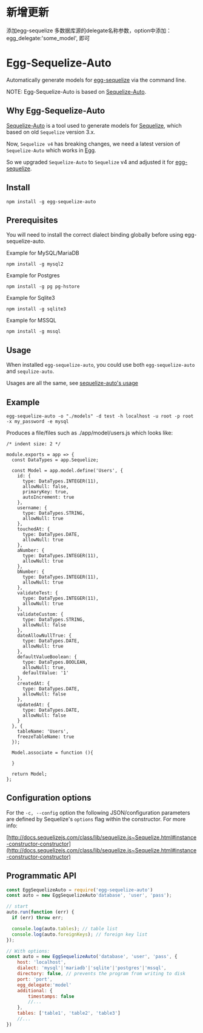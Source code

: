 
# 新增更新

添加egg-sequelize 多数据库源的delegate名称参数，option中添加：egg_delegate:'some_model',  即可

# Egg-Sequelize-Auto

Automatically generate models for [egg-sequelize](https://github.com/eggjs/egg-sequelize) via the command line.

NOTE: Egg-Sequelize-Auto is based on [Sequelize-Auto](https://github.com/sequelize/sequelize-auto).

## Why Egg-Sequelize-Auto

[Sequelize-Auto](https://github.com/sequelize/sequelize-auto)
is a tool used to generate models for [Sequelize](https://github.com/sequelize/sequelize), which based on old `Sequelize` version 3.x.

Now, `Sequelize v4` has breaking changes, we need a latest version of `Sequelize-Auto` which works in [Egg](https://github.com/eggjs/egg).

So we upgraded `Sequelize-Auto` to `Sequelize` v4 and adjusted it for [egg-sequelize](https://github.com/eggjs/egg-sequelize).

## Install

    npm install -g egg-sequelize-auto

## Prerequisites

You will need to install the correct dialect binding globally before using egg-sequelize-auto.

Example for MySQL/MariaDB

`npm install -g mysql2`

Example for Postgres

`npm install -g pg pg-hstore`

Example for Sqlite3

`npm install -g sqlite3`

Example for MSSQL

`npm install -g mssql`

## Usage

When installed `egg-sequelize-auto`, you could use both `egg-sequelize-auto` and `sequlize-auto`.

Usages are all the same, see [sequelize-auto's usage](https://github.com/sequelize/sequelize-auto#usage)

## Example

    egg-sequelize-auto -o "./models" -d test -h localhost -u root -p root -x my_password -e mysql

Produces a file/files such as ./app/model/users.js which looks like:

    /* indent size: 2 */

    module.exports = app => {
      const DataTypes = app.Sequelize;

      const Model = app.model.define('Users', {
        id: {
          type: DataTypes.INTEGER(11),
          allowNull: false,
          primaryKey: true,
          autoIncrement: true
        },
        username: {
          type: DataTypes.STRING,
          allowNull: true
        },
        touchedAt: {
          type: DataTypes.DATE,
          allowNull: true
        },
        aNumber: {
          type: DataTypes.INTEGER(11),
          allowNull: true
        },
        bNumber: {
          type: DataTypes.INTEGER(11),
          allowNull: true
        },
        validateTest: {
          type: DataTypes.INTEGER(11),
          allowNull: true
        },
        validateCustom: {
          type: DataTypes.STRING,
          allowNull: false
        },
        dateAllowNullTrue: {
          type: DataTypes.DATE,
          allowNull: true
        },
        defaultValueBoolean: {
          type: DataTypes.BOOLEAN,
          allowNull: true,
          defaultValue: '1'
        },
        createdAt: {
          type: DataTypes.DATE,
          allowNull: false
        },
        updatedAt: {
          type: DataTypes.DATE,
          allowNull: false
        }
      }, {
        tableName: 'Users',
        freezeTableName: true
      });

      Model.associate = function (){

      }

      return Model;
    };

## Configuration options

For the `-c, --config` option the following JSON/configuration parameters are defined by Sequelize's `options` flag within the constructor. For more info:

[http://docs.sequelizejs.com/class/lib/sequelize.js~Sequelize.html#instance-constructor-constructor](http://docs.sequelizejs.com/class/lib/sequelize.js~Sequelize.html#instance-constructor-constructor)

## Programmatic API

```js
const EggSequelizeAuto = require('egg-sequelize-auto')
const auto = new EggSequelizeAuto'database', 'user', 'pass');

// start
auto.run(function (err) {
  if (err) throw err;

  console.log(auto.tables); // table list
  console.log(auto.foreignKeys); // foreign key list
});

// With options:
const auto = new EggSequelizeAuto('database', 'user', 'pass', {
    host: 'localhost',
    dialect: 'mysql'|'mariadb'|'sqlite'|'postgres'|'mssql',
    directory: false, // prevents the program from writing to disk
    port: 'port',
    egg_delegate:'model'
    additional: {
        timestamps: false
        //...
    },
    tables: ['table1', 'table2', 'table3']
    //...
})
```